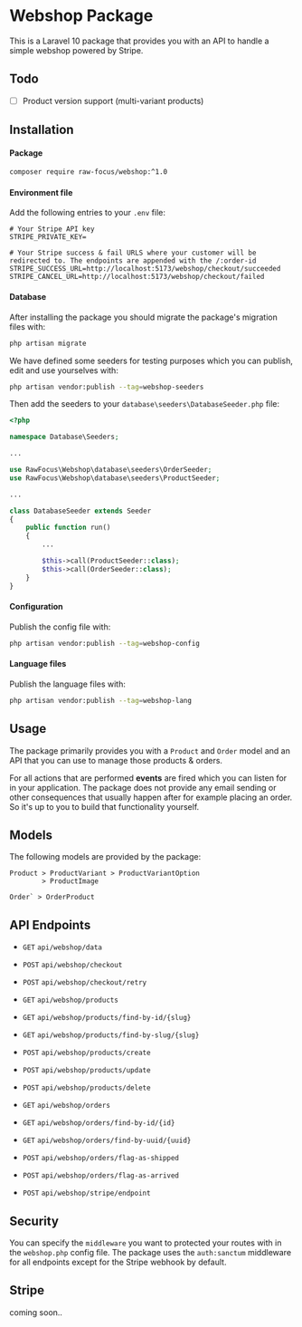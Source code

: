 # Webshop Package

This is a Laravel 10 package that provides you with an API to handle a simple webshop powered by Stripe.

## Todo

- [ ] Product version support (multi-variant products)

## Installation

#### Package

```sh
composer require raw-focus/webshop:^1.0
```

#### Environment file

Add the following entries to your `.env` file:
```
# Your Stripe API key
STRIPE_PRIVATE_KEY=

# Your Stripe success & fail URLS where your customer will be redirected to. The endpoints are appended with the /:order-id
STRIPE_SUCCESS_URL=http://localhost:5173/webshop/checkout/succeeded
STRIPE_CANCEL_URL=http://localhost:5173/webshop/checkout/failed
```

#### Database

After installing the package you should migrate the package's migration files with:
```sh
php artisan migrate
```

We have defined some seeders for testing purposes which you can publish, edit and use yourselves with:
```sh
php artisan vendor:publish --tag=webshop-seeders
```

Then add the seeders to your `database\seeders\DatabaseSeeder.php` file:
```php
<?php

namespace Database\Seeders;

...

use RawFocus\Webshop\database\seeders\OrderSeeder;
use RawFocus\Webshop\database\seeders\ProductSeeder;

...

class DatabaseSeeder extends Seeder
{
    public function run()
    {
        ...

        $this->call(ProductSeeder::class);
        $this->call(OrderSeeder::class);
    }
}
```

#### Configuration

Publish the config file with:
```sh
php artisan vendor:publish --tag=webshop-config
```

#### Language files

Publish the language files with:
```sh
php artisan vendor:publish --tag=webshop-lang
```
 
## Usage

The package primarily provides you with a `Product` and `Order` model and an API that you can use to manage those products & orders.

For all actions that are performed **events** are fired which you can listen for in your application. The package does not provide any email sending or other consequences that usually happen after for example placing an order. So it's up to you to build that functionality yourself.

## Models

The following models are provided by the package:

```
Product > ProductVariant > ProductVariantOption
        > ProductImage

Order` > OrderProduct
```

## API Endpoints

- `GET` `api/webshop/data`

- `POST` `api/webshop/checkout`
- `POST` `api/webshop/checkout/retry`

- `GET` `api/webshop/products`
- `GET` `api/webshop/products/find-by-id/{slug}`
- `GET` `api/webshop/products/find-by-slug/{slug}`
- `POST` `api/webshop/products/create`
- `POST` `api/webshop/products/update`
- `POST` `api/webshop/products/delete`

- `GET` `api/webshop/orders`
- `GET` `api/webshop/orders/find-by-id/{id}`
- `GET` `api/webshop/orders/find-by-uuid/{uuid}`
- `POST` `api/webshop/orders/flag-as-shipped`
- `POST` `api/webshop/orders/flag-as-arrived`

- `POST` `api/webshop/stripe/endpoint`

## Security

You can specify the `middleware` you want to protected your routes with in the `webshop.php` config file.
The package uses the `auth:sanctum` middleware for all endpoints except for the Stripe webhook by default.

## Stripe

coming soon..